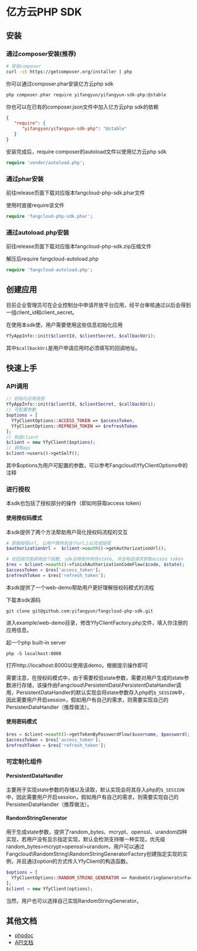 # 亿方云PHP SDK

## 安装

### 通过composer安装(推荐)

```bash
# 安装composer
curl -sS https://getcomposer.org/installer | php
```

你可以通过composer.phar安装亿方云php sdk

```bash
php composer.phar require yifangyun/yifangyun-sdk-php:@stable
```

你也可以在已有的composer.json文件中加入亿方云php sdk的依赖

```json
{
   "require": {
      "yifangyun/yifangyun-sdk-php": "@stable"
   }
}
```

安装完成后，require composer的autoload文件以使用亿方云php sdk

```php
require 'vendor/autoload.php';
```

### 通过phar安装

前往release页面下载对应版本fangcloud-php-sdk.phar文件

使用时直接require该文件

```php
require 'fangcloud-php-sdk.phar';
```

### 通过autoload.php安装

前往release页面下载对应版本fangcloud-php-sdk.zip压缩文件

解压后require fangcloud-autoload.php

```php
require 'fangcloud-autoload.php';
```



## 创建应用

目前企业管理员可在企业控制台中申请开放平台应用，经平台审核通过以后会得到一组client_id和client_secret。

在使用本sdk使，用户需要使用这些信息初始化应用

```php
YfyAppInfo::init($clientId, $clientSecret, $callbackUri);
```

其中`$callbackUri`是用户申请应用时必须填写的回调地址。

## 快速上手

### API调用

```php
// 初始化应用信息
YfyAppInfo::init($clientId, $clientSecret, $callbackUri);
// 可配置参数
$options = [
  YfyClientOptions::ACCESS_TOKEN => $accessToken,
  YfyClientOptions::REFRESH_TOKEN => $refreshToken
];
// 构造client
$client = new YfyClient($options);
// 调用api
$client->users()->getSelf();
```

其中$options为用户可配置的参数，可以参考Fangcloud\YfyClientOptions中的注释

### 进行授权

本sdk也包括了授权部分的操作（即如何获取access token）

#### 使用授权码模式

本sdk提供了两个方法帮助用户简化授权码流程的交互

```php
# 获取授权url, 让用户跳转到这个url上以完成授权
$authorizationUrl =  $client->oauth()->getAuthorizationUrl();
```

```php
# 在回调页面调用这个函数, sdk会帮助你校验state, 并且构造请求获取access token
$res = $client->oauth()->finishAuthorizationCodeFlow($code, $state);
$accessToken = $res['access_token'];
$refreshToken = $res['refresh_token'];
```

本sdk提供了一个web-demo帮助用户更好理解授权码模式的流程

下载本sdk源码

```
git clone git@github.com:yifangyun/fangcloud-php-sdk.git
```

进入example/web-demo目录，修改YfyClientFactory.php文件，填入你注册的应用信息。

起一个php built-in server

```
php -S localhost:8000
```

打开http://localhost:8000以使用该demo，根据提示操作即可



需要注意，在授权码模式中，由于需要校验state参数，需要对用户生成的state参数进行存储，该操作由Fangcloud\PersistentData\PersistentDataHandler调用，PersistentDataHandler的默认实现会将state参数存入php的`$_SESSION`中，因此需要用户开启session，假如用户有自己的需求，则需要实现自己的PersistenDataHandler（推荐做法）。

#### 使用密码模式

```php
$res = $client->oauth()->getTokenByPasswordFlow($username, $password);
$accessToken = $res['access_token'];
$refreshToken = $res['refresh_token'];
```



### 可定制化组件

#### PersistentDataHandler

主要用于实现state参数的存储以及读取，默认实现会将其存入php的`$_SESSION`中，因此需要用户开启session，假如用户有自己的需求，则需要实现自己的PersistenDataHandler（推荐做法）。

#### RandomStringGenerator

用于生成state参数，提供了random_bytes、mcrypt、openssl、urandom四种实现，若用户没有显示指定实现，默认会检测支持哪一种实现，优先级random_bytes>mcrypt>openssl>urandom，用户可以通过Fangcloud\RandomString\RandomStringGeneratorFactory创建指定实现的实例，并且通过option的方式传入YfyClient的构造函数。

```php
$options = [
  YfyClientOptions::RANDOM_STRING_GENERATOR => RandomStringGeneratorFactory::create('random_bytes')
];
$client = new YfyClient(options);
```

当然，用户也可以选择自己实现RandomStringGenerator。

## 其他文档

* [phpdoc](https://yifangyun.github.io/fangcloud-sdk-php)
* [API文档](https://open.fangcloud.com/wiki/v2)